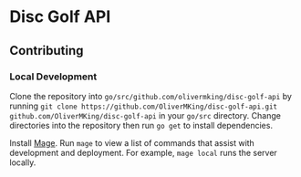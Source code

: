 # Disc Golf API

## Contributing 

### Local Development

Clone the repository into `go/src/github.com/olivermking/disc-golf-api` by running `git clone https://github.com/OliverMKing/disc-golf-api.git github.com/OliverMKing/disc-golf-api` in your `go/src` directory. Change directories into the repository then run `go get` to install dependencies.

Install [Mage](https://magefile.org/#installation). Run `mage` to view a list of commands that assist with development and deployment. For example, `mage local` runs the server locally.